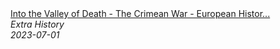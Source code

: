 <!--2024-07-21 00:21:39-->
<div class="yb">
  <a class="nodecor" href="/posts.html?istoriya/into_the_valley_of_death_-_the_crimean_war_-_european_history_-_part_4_-_extra_history">
    <img class="preview" data-videoid="c3y6ip22iF8" src="https://i.ytimg.com/vi/c3y6ip22iF8/hqdefault.jpg" align="middle" alt="">
  </a>
  <div class="inlbl text">
    <a class="nodecor" href="/posts.html?istoriya/into_the_valley_of_death_-_the_crimean_war_-_european_history_-_part_4_-_extra_history">Into the Valley of Death - The Crimean War - European Histor...</a><br>
    <i class="smaller2">Extra History</i><br>
    <i class="smaller3">2023-07-01</i>
  </div>
</div>
